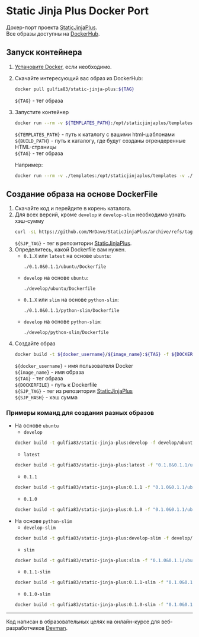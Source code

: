 # Static Jinja Plus Docker Port

Докер-порт проекта [StaticJinjaPlus](https://github.com/MrDave/StaticJinjaPlus).<br>
Все образы доступны на [DockerHub](https://hub.docker.com/r/gulfia83/static-jinja-plus/).

## Запуск контейнера

1. [Установите Docker](https://docs.docker.com/engine/install/), если необходимо.
2. Скачайте интересующий вас образ из DockerHub:
    ```sh
    docker pull gulfia83/static-jinja-plus:${TAG}
    ```
    `${TAG}` - тег образа
3. Запустите контейнер
    ```sh
    docker run --rm -v ${TEMPLATES_PATH}:/opt/staticjinjaplus/templates -v ${BUILD_PATH}:/opt/staticjinjaplus/build gulfia83/static-jinja-plus:${TAG}
    ```
    `${TEMPLATES_PATH}` - путь к каталогу с вашими html-шаблонами<br>
    `${BUILD_PATH}` - путь к каталогу, где будут созданы отрендеренные HTML-страницы<br>
    `${TAG}` - тег образа

    Например:
    ```sh
    docker run --rm -v ./templates:/opt/staticjinjaplus/templates -v ./build:/opt/staticjinjaplus/build gulfia83/static-jinja-plus:latest
    ```

## Создание образа на основе DockerFile

1. Скачайте код и перейдите в корень каталога.
2. Для всех версий, кроме `develop` и `develop-slim` необходимо узнать хэш-сумму
    ```sh
    curl -sL https://github.com/MrDave/StaticJinjaPlus/archive/refs/tags/${SJP_TAG}.tar.gz | sha256sum
    ```
    `${SJP_TAG}` - тег в репозитории [StaticJinjaPlus](https://github.com/MrDave/StaticJinjaPlus/tags).
3. Определитесь, какой Dockerfile вам нужен.
    * `0.1.X` или `latest` на основе `ubuntu`:
        ```
        ./0.1.0&0.1.1/ubuntu/Dockerfile
        ```
    * `develop` на основе `ubuntu`:
        ```
        ./develop/ubuntu/Dockerfile
        ```
    * `0.1.X` или `slim` на основе `python-slim`:
        ```
        ./0.1.0&0.1.1/python-slim/Dockerfile
        ```
    * `develop` на основе `python-slim`:
        ```
        ./develop/python-slim/Dockerfile
        ```
4. Создайте образ
    ```sh
    docker build -t ${docker_username}/${image_name}:${TAG} -f ${DOCKERFILE} . --build-arg SJP_TAG=${SJP_TAG} --build-arg SJP_HASH=${SJP_HASH}
    ```
    `${docker_username}` - имя пользователя Docker<br>
    `${image_name}` - имя образа<br>
    `${TAG}` - тег образа<br>
    `${DOCKERFILE}` - путь к Dockerfile<br>
    `${SJP_TAG}` - тег из репозитория [StaticJinjaPlus](https://github.com/MrDave/StaticJinjaPlus/tags)<br>
    `${SJP_HASH}` - хэш сумма<br>

### Примеры команд для создания разных образов
* На основе `ubuntu`
    * `develop`
    ```sh
    docker build -t gulfia83/static-jinja-plus:develop -f develop/ubuntu/Dockerfile .
    ```
    * `latest`
    ```sh
    docker build -t gulfia83/static-jinja-plus:latest -f "0.1.0&0.1.1/ubuntu/Dockerfile" . --build-arg SJP_TAG=0.1.1 --build-arg SJP_HASH=30d9424df1eddb73912b0e2ad5375fa2c876c8e30906bec91952dfb75dcf220b
    ```
    * `0.1.1`
    ```sh
    docker build -t gulfia83/static-jinja-plus:0.1.1 -f "0.1.0&0.1.1/ubuntu/Dockerfile" . --build-arg SJP_TAG=0.1.1 --build-arg SJP_HASH=30d9424df1eddb73912b0e2ad5375fa2c876c8e30906bec91952dfb75dcf220b
    ```
    * `0.1.0`
    ```sh
    docker build -t gulfia83/static-jinja-plus:0.1.0 -f "0.1.0&0.1.1/ubuntu/Dockerfile" . --build-arg SJP_TAG=0.1.0 --build-arg SJP_HASH=3555bcfd670e134e8360ad934cb5bad1bbe2a7dad24ba7cafa0a3bb8b23c6444
    ```
* На основе `python-slim`
    * `develop-slim`
    ```sh
    docker build -t gulfia83/static-jinja-plus:develop-slim -f develop/python-slim/Dockerfile .
    ```
    * `slim`
    ```sh
    docker build -t gulfia83/static-jinja-plus:slim -f "0.1.0&0.1.1/ubuntu/Dockerfile" . --build-arg SJP_TAG=0.1.1 --build-arg SJP_HASH=30d9424df1eddb73912b0e2ad5375fa2c876c8e30906bec91952dfb75dcf220b
    ```
    * `0.1.1-slim`
    ```sh
    docker build -t gulfia83/static-jinja-plus:0.1.1-slim -f "0.1.0&0.1.1/ubuntu/Dockerfile" . --build-arg SJP_TAG=0.1.1 --build-arg SJP_HASH=30d9424df1eddb73912b0e2ad5375fa2c876c8e30906bec91952dfb75dcf220b
    ```
    * `0.1.0-slim`
    ```sh
    docker build -t gulfia83/static-jinja-plus:0.1.0-slim -f "0.1.0&0.1.1/ubuntu/Dockerfile" . --build-arg SJP_TAG=0.1.0 --build-arg SJP_HASH=3555bcfd670e134e8360ad934cb5bad1bbe2a7dad24ba7cafa0a3bb8b23c6444
    ```

***

Код написан в образовательных целях на онлайн-курсе для веб-разработчиков [Devman](dvmn.org).
